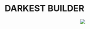 # DARKEST BUILDER

<div align="center">
    <a href="https://pepaxd.github.io/Darkest-Builder-Deploy/">
        <img src="Darkest Builder\public\darkestBuilder_full.png" crossorigin>
    </a>
</div>